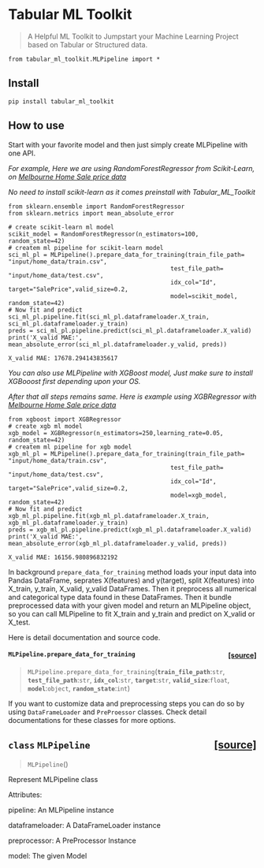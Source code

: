 # Tabular ML Toolkit
> A Helpful ML Toolkit to Jumpstart your Machine Learning Project based on Tabular or Structured data.


```
from tabular_ml_toolkit.MLPipeline import *
```

## Install

`pip install tabular_ml_toolkit`

## How to use

Start with your favorite model and then just simply create MLPipeline with one API.

*For example, Here we are using RandomForestRegressor from Scikit-Learn, on  [Melbourne Home Sale price data](https://www.kaggle.com/estrotococo/home-data-for-ml-course)*


*No need to install scikit-learn as it comes preinstall with Tabular_ML_Toolkit*

```
from sklearn.ensemble import RandomForestRegressor
from sklearn.metrics import mean_absolute_error

# create scikit-learn ml model
scikit_model = RandomForestRegressor(n_estimators=100, random_state=42)
# createm ml pipeline for scikit-learn model
sci_ml_pl = MLPipeline().prepare_data_for_training(train_file_path= "input/home_data/train.csv",
                                              test_file_path= "input/home_data/test.csv",
                                              idx_col="Id", target="SalePrice",valid_size=0.2,
                                              model=scikit_model, random_state=42)
# Now fit and predict
sci_ml_pl.pipeline.fit(sci_ml_pl.dataframeloader.X_train, sci_ml_pl.dataframeloader.y_train)
preds = sci_ml_pl.pipeline.predict(sci_ml_pl.dataframeloader.X_valid)
print('X_valid MAE:', mean_absolute_error(sci_ml_pl.dataframeloader.y_valid, preds))
```

    X_valid MAE: 17678.294143835617


*You can also use MLPipeline with XGBoost model, Just make sure to install XGBooost first depending upon your OS.*

*After that all steps remains same. Here is example using XGBRegressor with [Melbourne Home Sale price data](https://www.kaggle.com/estrotococo/home-data-for-ml-course)*

```
from xgboost import XGBRegressor
# create xgb ml model
xgb_model = XGBRegressor(n_estimators=250,learning_rate=0.05, random_state=42)
# createm ml pipeline for xgb model
xgb_ml_pl = MLPipeline().prepare_data_for_training(train_file_path= "input/home_data/train.csv",
                                              test_file_path= "input/home_data/test.csv",
                                              idx_col="Id", target="SalePrice",valid_size=0.2,
                                              model=xgb_model, random_state=42)
# Now fit and predict
xgb_ml_pl.pipeline.fit(xgb_ml_pl.dataframeloader.X_train, xgb_ml_pl.dataframeloader.y_train)
preds = xgb_ml_pl.pipeline.predict(xgb_ml_pl.dataframeloader.X_valid)
print('X_valid MAE:', mean_absolute_error(xgb_ml_pl.dataframeloader.y_valid, preds))
```

    X_valid MAE: 16156.980896832192


In background `prepare_data_for_training` method loads your input data into Pandas DataFrame, seprates X(features) and y(target), split X(features) into X_train, y_train, X_valid, y_valid DataFrames. Then it preprocess all numerical and categorical type data found in these DataFrames. Then it bundle preprocessed data with your given model and return an MLPipeline object, so you can call MLPipeline to fit X_train and y_train and predict on X_valid or X_test.

Here is detail documentation and source code.


<h4 id="MLPipeline.prepare_data_for_training" class="doc_header"><code>MLPipeline.prepare_data_for_training</code><a href="https://github.com/psmathur/tabular_ml_toolkit/tree/master/tabular_ml_toolkit/MLPipeline.py#L59" class="source_link" style="float:right">[source]</a></h4>

> <code>MLPipeline.prepare_data_for_training</code>(**`train_file_path`**:`str`, **`test_file_path`**:`str`, **`idx_col`**:`str`, **`target`**:`str`, **`valid_size`**:`float`, **`model`**:`object`, **`random_state`**:`int`)




If you want to customize data and preprocessing steps you can do so by using `DataFrameLoader` and `PreProessor` classes. Check detail documentations for these classes for more options. 


<h2 id="MLPipeline" class="doc_header"><code>class</code> <code>MLPipeline</code><a href="https://github.com/psmathur/tabular_ml_toolkit/tree/master/tabular_ml_toolkit/MLPipeline.py#L21" class="source_link" style="float:right">[source]</a></h2>

> <code>MLPipeline</code>()

Represent MLPipeline class

Attributes:

pipeline: An MLPipeline instance 

dataframeloader: A DataFrameLoader instance 

preprocessor: A PreProcessor Instance 

model: The given Model

